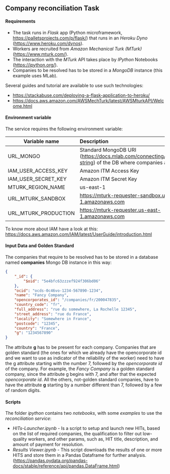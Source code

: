 ## Company reconciliation Task

#### Requirements

* The task runs in *Flask* app (Python microframework, https://palletsprojects.com/p/flask/) that runs in an *Heroku Dyno* (https://www.heroku.com/dynos).
* Workers are recruited from *Amazon Mechanical Turk (MTurk)* (https://www.mturk.com/). 
* The interaction with the *MTurk* API takes place by *IPython* Notebooks (https://ipython.org/). 
* Companies to be resolved has to be stored in a *MongoDB* instance (this example uses MLab).

Several guides and tutorial are available to use such technologies:
* https://stackabuse.com/deploying-a-flask-application-to-heroku/
* https://docs.aws.amazon.com/AWSMechTurk/latest/AWSMturkAPI/Welcome.html

#### Environment variable
The service requires the following environment variable:

| Variable name | Description | 
|-----|:-----|
| URL_MONGO	| Standard MongoDB URI (https://docs.mlab.com/connecting/#connect-string) of the DB where companies are stored. |
| IAM_USER_ACCESS_KEY |	Amazon ITM Access Key | 
| IAM_USER_SECRET_KEY	| Amazon ITM Secret Key |
| MTURK_REGION_NAME	| us-east-1 |
| URL_MTURK_SANDBOX	| https://mturk-requester-sandbox.us-east-1.amazonaws.com |
| URL_MTURK_PRODUCTION | https://mturk-requester.us-east-1.amazonaws.com |

To know more about IAM have a look at this: https://docs.aws.amazon.com/IAM/latest/UserGuide/introduction.html

#### Input Data and Golden Standard
The companies that require to be resolved has to be stored in a database named **companies** Mongo DB instance in this way: 
```JSON 
{
    "_id": {
        "$oid": "5e4bfc63zzzef924f306bd06"
    },
    "ocid": "ocds-0c46vo-1234-567890-1234",
    "name": "Fancy Company",
    "opencorporates_id": "/companies/fr/200047835",
    "country_code": "fr",
    "full_address": "rue du somewhere, La Rochelle 12345",
    "street_address": "rue du France",
    "locality": "Somewhere in France",
    "postcode": "12345",
    "country": "France",
    "g": "1234567890"
}
```
The attribute **g** has to be present for each company. Companies that are golden standard (the ones for which we already have the opencorporate id and we want to use as indicator of the reliability of the worker) need to have the g attribute starting with the number 7, followed by the *opencorporate id* of the company. For example, the *Fancy Company* is a golden standard company, since the attribute g begins with 7, and after that the expected *opencorporate id*. All the others, not-golden standard companies, have to have the attribute **g** starting by a number different than 7, followed by a few of random digits.
#### Scripts
The folder *ipython* contains two *notebooks*, with some *examples* to use the *reconciliation service*: 
* *HITs-Launcher.ipynb* - Is a script to setup and launch new HITs, based on the list of required companies, the qualification to filter out low-quality workers, and other params, such as, HIT title, description, and amount of payment for resolution.
* *Results Viewer.ipynb* - This script downloads the results of one or more HITS and store them in a Pandas Dataframe  for further analysis. (https://pandas.pydata.org/pandas-docs/stable/reference/api/pandas.DataFrame.html)


